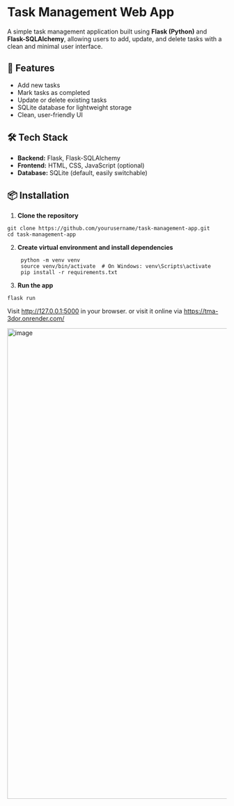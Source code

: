 # Task Management Web App

A simple task management application built using **Flask (Python)** and **Flask-SQLAlchemy**, allowing users to add, update, and delete tasks with a clean and minimal user interface.

## 🚀 Features
- Add new tasks
- Mark tasks as completed
- Update or delete existing tasks
- SQLite database for lightweight storage
- Clean, user-friendly UI

## 🛠️ Tech Stack
- **Backend:** Flask, Flask-SQLAlchemy
- **Frontend:** HTML, CSS, JavaScript (optional)
- **Database:** SQLite (default, easily switchable)

## 📦 Installation

1. **Clone the repository**  
```
git clone https://github.com/yourusername/task-management-app.git
cd task-management-app
```

2. **Create virtual environment and install dependencies**
   ```
    python -m venv venv
    source venv/bin/activate  # On Windows: venv\Scripts\activate
    pip install -r requirements.txt
    ```
   
3. **Run the app**
```
flask run

```

Visit http://127.0.0.1:5000 in your browser.
or visit it online via https://tma-3dor.onrender.com/

<img width="1919" height="1079" alt="image" src="https://github.com/user-attachments/assets/5f9aeecc-12ec-4f2d-9275-52cb40bb4431" />
